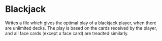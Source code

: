 # Blackjack

Writes a file which gives the optimal play of a blackjack player, when there are unlimited decks. The play is based on the cards received by the player, and all face cards (except a face card) are treadted similarly.

